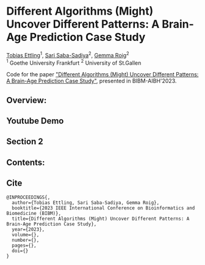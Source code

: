 # Different Algorithms (Might) Uncover Different Patterns: A Brain-Age Prediction Case Study
[Tobias Ettling](https://github.com/Tobivanceobi)<sup>1</sup>,
[Sari Saba-Sadiya](https://sari-saba-sadiya.github.io/)<sup>2</sup>,
[Gemma Roig](http://www.cvai.cs.uni-frankfurt.de/)<sup>2</sup><br>
<sup>1</sup> Goethe University Frankfurt  <sup>2</sup> University of St.Gallen

Code for the paper ["Different Algorithms (Might) Uncover Different Patterns: A Brain-Age Prediction Case Study"](https://github.com/Arsu-Lab/Different-Algorithms-Uncover-Different-Patterns-BrainAge-Prediction/blob/main/BIBM_2023.pdf), presented in BIBM-AIBH'2023.

## Overview:


## Youtube Demo


## Section 2

## Contents:


## Cite
```
@INPROCEEDINGS{,
  author={Tobias Ettling, Sari Saba-Sadiya, Gemma Roig},
  booktitle={2023 IEEE International Conference on Bioinformatics and Biomedicine (BIBM)}, 
  title={Different Algorithms (Might) Uncover Different Patterns: A Brain-Age Prediction Case Study}, 
  year={2023},
  volume={},
  number={},
  pages={},
  doi={}
}
